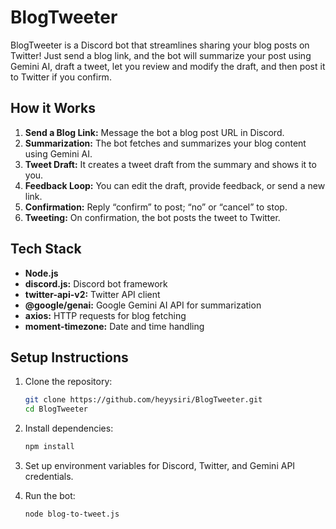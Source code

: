# BlogTweeter

BlogTweeter is a Discord bot that streamlines sharing your blog posts on Twitter! Just send a blog link, and the bot will summarize your post using Gemini AI, draft a tweet, let you review and modify the draft, and then post it to Twitter if you confirm.

## How it Works

1. **Send a Blog Link:** Message the bot a blog post URL in Discord.
2. **Summarization:** The bot fetches and summarizes your blog content using Gemini AI.
3. **Tweet Draft:** It creates a tweet draft from the summary and shows it to you.
4. **Feedback Loop:** You can edit the draft, provide feedback, or send a new link.
5. **Confirmation:** Reply “confirm” to post; “no” or “cancel” to stop.
6. **Tweeting:** On confirmation, the bot posts the tweet to Twitter.

## Tech Stack

- **Node.js**
- **discord.js:** Discord bot framework
- **twitter-api-v2:** Twitter API client
- **@google/genai:** Google Gemini AI API for summarization
- **axios:** HTTP requests for blog fetching
- **moment-timezone:** Date and time handling

## Setup Instructions

1. Clone the repository:
   ```bash
   git clone https://github.com/heyysiri/BlogTweeter.git
   cd BlogTweeter
   ```

2. Install dependencies:
   ```bash
   npm install
   ```

3. Set up environment variables for Discord, Twitter, and Gemini API credentials.

4. Run the bot:
   ```bash
   node blog-to-tweet.js
   ```

